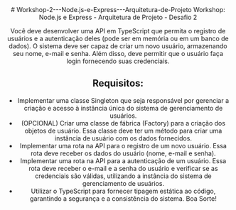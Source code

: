 <center>
# Workshop-2---Node.js-e-Express---Arquitetura-de-Projeto
Workshop: Node.js e Express - Arquitetura de Projeto - Desafio 2

Você deve desenvolver uma API em TypeScript que permita o registro de usuários e a autenticação deles (pode ser em memória ou em um banco de dados). O sistema deve ser capaz de criar um novo usuário, armazenando seu nome, e-mail e senha. Além disso, deve permitir que o usuário faça login fornecendo suas credenciais.

## Requisitos: 

- Implementar uma classe Singleton que seja responsável por gerenciar a criação e acesso à instância única do sistema de gerenciamento de usuários.
- (OPCIONAL) Criar uma classe de fábrica (Factory) para a criação dos objetos de usuário. Essa classe deve ter um método para criar uma instância de usuário com os dados fornecidos.
- Implementar uma rota na API para o registro de um novo usuário. Essa rota deve receber os dados do usuário (nome, e-mail e senha).
- Implementar uma rota na API para a autenticação de um usuário. Essa rota deve receber o e-mail e a senha do usuário e verificar se as credenciais são válidas, utilizando a instância do sistema de gerenciamento de usuários.
- Utilizar o TypeScript para fornecer tipagem estática ao código, garantindo a segurança e a consistência do sistema.
Boa Sorte!
</center>
